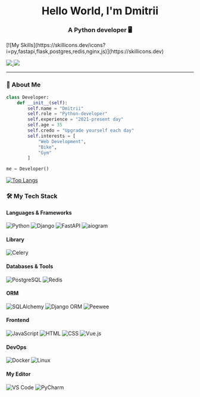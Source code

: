 <h1 align="center">Hello World, I'm Dmitrii</h1>
<h3 align="center">A Python developer 🖥️</h3>
[![My Skills](https://skillicons.dev/icons?i=py,fastapi,flask,postgres,redis,nginx,js)](https://skillicons.dev)
<p align="center">

[//]: # (  <a href="https://github.com/dimKucher">)
[//]: # (    <img src="https://komarev.com/ghpvc/?username=dimKucher&color=blue&style=flat" alt="dimKucher" />)
[//]: # (  </a>)
  <a href="https://t.me/dimkucher_python">
    <img src="https://img.shields.io/badge/Telegram-2CA5E0?style=flat&logo=telegram&logoColor=white" />
  </a>
  <a href="mailto:dim.kucher.backend.python@gmail.com">
    <img src="https://img.shields.io/badge/Gmail-D14836?style=flat&logo=gmail&logoColor=white" />
  </a>
</p>

---

### 🚀 About Me
```python
class Developer:
    def __init__(self):
        self.name = "Dmitrii"
        self.role = "Python-developer"
        self.experience = "2021-present day"
        self.age = 35
        self.credo = "Upgrade yourself each day"
        self.interests = [
            "Web Development", 
            "Bike", 
            "Gym"
        ]

me = Developer()
```


[![Top Langs](https://github-readme-stats.vercel.app/api/top-langs/?username=dimKucher&layout=compact&theme=radical&hide_border=true)](https://github.com/dimKucher)

### 🛠️ My Tech Stack

#### **Languages & Frameworks**
![Python](https://img.shields.io/badge/Python-3776AB?style=for-the-badge&logo=python&logoColor=white)
![Django](https://img.shields.io/badge/Django-092E20?style=for-the-badge&logo=django&logoColor=white)
![FastAPI](https://img.shields.io/badge/FastAPI-009688?style=for-the-badge&logo=fastapi&logoColor=white)
![aiogram](https://img.shields.io/badge/aiogram-2CA5E0?style=for-the-badge&logo=telegram&logoColor=white)

#### **Library**
![Celery](https://img.shields.io/badge/Celery-37814A?style=for-the-badge&logo=celery&logoColor=white)

#### **Databases & Tools**
![PostgreSQL](https://img.shields.io/badge/PostgreSQL-4169E1?style=for-the-badge&logo=postgresql&logoColor=white)
![Redis](https://img.shields.io/badge/Redis-DC382D?style=for-the-badge&logo=redis&logoColor=white)

#### **ORM**
![SQLAlchemy](https://img.shields.io/badge/SQLAlchemy-D71F00?style=for-the-badge&logo=sqlalchemy&logoColor=white)
![Django ORM](https://img.shields.io/badge/Django_ORM-092E20?style=for-the-badge&logo=django&logoColor=white)
![Peewee](https://img.shields.io/badge/Peewee-3B7E9F?style=for-the-badge&logo=python&logoColor=white)

#### **Frontend**
![JavaScript](https://img.shields.io/badge/JavaScript-F7DF1E?style=for-the-badge&logo=javascript&logoColor=black)
![HTML](https://img.shields.io/badge/HTML-E34F26?style=for-the-badge&logo=html5&logoColor=white)
![CSS](https://img.shields.io/badge/CSS-1572B6?style=for-the-badge&logo=css3&logoColor=white)
![Vue.js](https://img.shields.io/badge/Vue.js-4FC08D?style=for-the-badge&logo=vuedotjs&logoColor=white)

#### **DevOps**
![Docker](https://img.shields.io/badge/Docker-2496ED?style=for-the-badge&logo=docker&logoColor=white)
![Linux](https://img.shields.io/badge/Linux-FCC624?style=for-the-badge&logo=linux&logoColor=black)

#### **My Editor**
![VS Code](https://img.shields.io/badge/VS_Code-007ACC?style=for-the-badge&logo=visual-studio-code&logoColor=white)
![PyCharm](https://img.shields.io/badge/PyCharm-000000?style=for-the-badge&logo=pycharm&logoColor=white)


